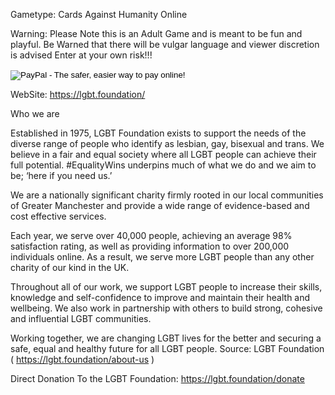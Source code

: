 Gametype: Cards Against Humanity Online

Warning: Please Note this is an Adult Game and is meant to be fun and playful. Be Warned that there will be vulgar language and viewer discretion is advised
Enter at your own risk!!!

<div class="center">
<form action="https://www.paypal.com/cgi-bin/webscr" method="post" target="_top">
	<input type="hidden" name="cmd" value="_s-xclick">
	<input type="hidden" name="hosted_button_id" value="BM7JCYMXGTVCL">
	<input type="image" src="https://www.paypalobjects.com/en_US/i/btn/btn_donateCC_LG.gif" border="0" name="submit" alt="PayPal - The safer, easier way to pay online!">
	<img alt="" border="0" src="https://www.paypalobjects.com/en_US/i/scr/pixel.gif" width="1" height="1">
</form>
</div>

WebSite: https://lgbt.foundation/

Who we are

Established in 1975, LGBT Foundation exists to support the needs of the diverse range of people who identify as lesbian, gay, bisexual and trans. We believe in a fair and equal society where all LGBT people can achieve their full potential. #EqualityWins underpins much of what we do and we aim to be; ‘here if you need us.’

We are a nationally significant charity firmly rooted in our local communities of Greater Manchester and provide a wide range of evidence-based and cost effective services.

Each year, we serve over 40,000 people, achieving an average 98% satisfaction rating, as well as providing information to over 200,000 individuals online. As a result, we serve more LGBT people than any other charity of our kind in the UK.

Throughout all of our work, we support LGBT people to increase their skills, knowledge and self-confidence to improve and maintain their health and wellbeing. We also work in partnership with others to build strong, cohesive and influential LGBT communities.

Working together, we are changing LGBT lives for the better and securing a safe, equal and healthy future for all LGBT people.
Source: LGBT Foundation ( https://lgbt.foundation/about-us )

Direct Donation To the LGBT Foundation: https://lgbt.foundation/donate
